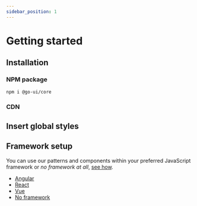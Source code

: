 ```yaml
---
sidebar_position: 1
---
```

# Getting started

## Installation

### NPM package

```bash
npm i @go-ui/core
```

### CDN



## Insert global styles

## Framework setup

You can use our patterns and components within your preferred JavaScript framework or *no framework at all*, [see how](./integration/web-components.md).

- [Angular](./integration/angular.md)
- [React](./integration/react.md)
- [Vue](./integration/vue.md)
- [No framework](./integration/no-framework.md)
